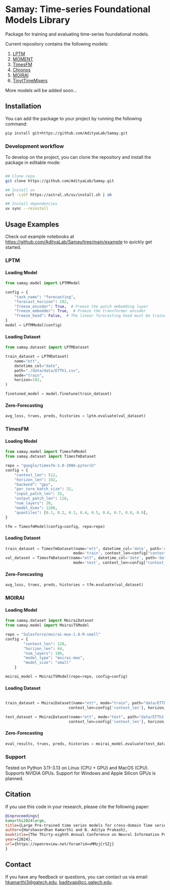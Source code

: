 # Samay: Time-series Foundational Models Library

Package for training and evaluating time-series foundational models.

Current repository contains the following models:

1. [LPTM](https://arxiv.org/abs/2311.11413)
2. [MOMENT](https://arxiv.org/abs/2402.03885)
3. [TimesFM](https://arxiv.org/html/2310.10688v2)
4. [Chronos](https://arxiv.org/abs/2403.07815)
5. [MOIRAI](https://arxiv.org/abs/2402.02592)
6. [TinytTimeMixers](https://arxiv.org/abs/2401.03955)

More models will be added soon...

## Installation

You can add the package to your project by running the following command:

```bash
pip install git+https://github.com/AdityaLab/Samay.git
```

### Development workflow

To develop on the project, you can clone the repository and install the package in editable mode:

```bash

## Clone repo
git clone https://github.com/AdityaLab/Samay.git

## Install uv
curl -LsSf https://astral.sh/uv/install.sh | sh

## Install dependencies
uv sync --reinstall
```

## Usage Examples

Check out example notebooks at https://github.com/AdityaLab/Samay/tree/main/example to quickly get started. 

### LPTM

#### Loading Model

```python
from samay.model import LPTMModel

config = {
    "task_name": "forecasting",
    "forecast_horizon": 192,
    "freeze_encoder": True,  # Freeze the patch embedding layer
    "freeze_embedder": True,  # Freeze the transformer encoder
    "freeze_head": False,  # The linear forecasting head must be trained
}
model = LPTMModel(config)
```

#### Loading Dataset

```python
from samay.dataset import LPTMDataset

train_dataset = LPTMDataset(
    name="ett",
    datetime_col="date",
    path="./data/data/ETTh1.csv",
    mode="train",
    horizon=192,
)

finetuned_model = model.finetune(train_dataset)
```

#### Zero-Forecasting

```python
avg_loss, trues, preds, histories = lptm.evaluate(val_dataset)
```

### TimesFM

#### Loading Model

```python
from samay.model import TimesfmModel
from samay.dataset import TimesfmDataset

repo = "google/timesfm-1.0-200m-pytorch"
config = {
    "context_len": 512,
    "horizon_len": 192,
    "backend": "gpu",
    "per_core_batch_size": 32,
    "input_patch_len": 32,
    "output_patch_len": 128,
    "num_layers": 20,
    "model_dims": 1280,
    "quantiles": [0.1, 0.2, 0.3, 0.4, 0.5, 0.6, 0.7, 0.8, 0.9],
}

tfm = TimesfmModel(config=config, repo=repo)
```

#### Loading Dataset

```python
train_dataset = TimesfmDataset(name="ett", datetime_col='date', path='data/ETTh1.csv', 
                              mode='train', context_len=config["context_len"], horizon_len=128)
val_dataset = TimesfmDataset(name="ett", datetime_col='date', path='data/ETTh1.csv',
                              mode='test', context_len=config["context_len"], horizon_len=config["horizon_len"])
```

#### Zero-Forecasting

```python
avg_loss, trues, preds, histories = tfm.evaluate(val_dataset)
```

### MOIRAI

#### Loading  Model

```python
from samay.dataset import MoiraiDataset
from samay.model import MoiraiTSModel

repo = "Salesforce/moirai-moe-1.0-R-small"
config = {
        "context_len": 128,
        "horizon_len": 64,
        "num_layers": 100,
        "model_type": "moirai-moe",
        "model_size": "small"
    }

moirai_model = MoiraiTSModel(repo=repo, config=config)
```

#### Loading Dataset

```python

train_dataset = MoiraiDataset(name="ett", mode="train", path="data/ETTh1.csv", datetime_col="date", freq="h",
                            context_len=config['context_len'], horizon_len=config['horizon_len'])

test_dataset = MoiraiDataset(name="ett", mode="test", path="data/ETTh1.csv", datetime_col="date", freq="h",
                            context_len=config['context_len'], horizon_len=config['horizon_len'])
```

#### Zero-Forecasting

```python
eval_results, trues, preds, histories = moirai_model.evaluate(test_dataset, metrics=["MSE", "MASE"])
```

### Support

Tested on Python 3.11-3.13 on Linux (CPU + GPU) and MacOS (CPU). Supports NVIDIA GPUs.
Support for Windows and Apple Silicon GPUs is planned.

## Citation

If you use this code in your research, please cite the following paper:

```bibtex
@inproceedings{
kamarthi2024large,
title={Large Pre-trained time series models for cross-domain Time series analysis tasks},
author={Harshavardhan Kamarthi and B. Aditya Prakash},
booktitle={The Thirty-eighth Annual Conference on Neural Information Processing Systems},
year={2024},
url={https://openreview.net/forum?id=vMMzjCr5Zj}
}
```

## Contact

If you have any feedback or questions, you can contact us via email: <hkamarthi3@gatech.edu>, <badityap@cc.gatech.edu>.
